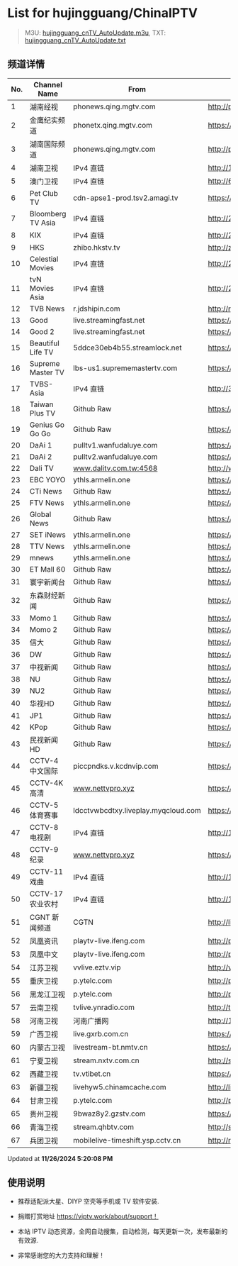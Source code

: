 # List for **hujingguang/ChinaIPTV**

> M3U: [hujingguang_cnTV_AutoUpdate.m3u](./hujingguang_cnTV_AutoUpdate.m3u ), TXT: [hujingguang_cnTV_AutoUpdate.txt](./txt/hujingguang_cnTV_AutoUpdate.txt )

## 频道详情

| No. | Channel Name | From | Source |
| --- | ------------ | ---- | ------ |
| 1 | 湖南经视 | phonews.qing.mgtv.com | <http://phonews.qing.mgtv.com/nn_live/nn_x64/dWlwPTEwMy4zOS4yMjYuMTAwJnFpZD0mY2RuZXhfaWQ9d3NfcGhvbmUzJnM9YjFjOTdlN2I4MWE1ZjU1YmFkNGQyNTQ5ZTliZTdmMzQmdWlkPSZ1dWlkPTllZGJmZGRhNWQ3ZGYyNGUwMTI0ZGQ2NjMzMTNiZjRmLTY3MjdlMjY0JnY9MiZhcz0wJmVzPTE3MzI2MTE4MjA,/HNJSMPP360.m3u8> |
| 2 | 金鹰纪实频道 | phonetx.qing.mgtv.com | <https://phonetx.qing.mgtv.com/nn_live/nn_x64/dWlwPTEwMy4zOS4yMjYuMTAwJnFpZD0mY2RuZXhfaWQ9dHhfcGhvbmVfbGl2ZSZzPWNiZDBkZWVhZWI0MjhmMDZhNTc1ZGZjNGFjMGU1YTI1JnVpZD0mdXVpZD00Mjg2ZjliMDU3MWUwZjcwOGRiM2RhNTk0OTVhNWVhYS02NzI3ZTI2NCZ2PTImYXM9MCZlcz0xNzMyNjM3NDk3/JYJSMPP360.m3u8> |
| 3 | 湖南国际频道 | phonews.qing.mgtv.com | <http://phonews.qing.mgtv.com/nn_live/nn_x64/dWlwPTEwMy4zOS4yMjYuMTAwJnFpZD0mY2RuZXhfaWQ9d3NfcGhvbmUzJnM9YTg4Zjc3MzMzNGZhZTVhNjU2YTk2ZThhOGM2YmY5YzgmdWlkPSZ1dWlkPWVhZWJlYzY0NmFlMGE2NDg2NzVlMzlhZjk1M2UwNGY3LTY3MjdlMjY0JnY9MiZhcz0wJmVzPTE3MzI2MjExODA,/HNGJMPP360.m3u8> |
| 4 | 湖南卫视 | IPv4 直链 | <http://120.196.232.43:8088/rrs03.hw.gmcc.net/PLTV/651/224/3221226698/1.m3u8> |
| 5 | 澳门卫视 | IPv4 直链 | <http://61.244.22.4/ch1/ch1.live/playlist.m3u8> |
| 6 | Pet Club TV | cdn-apse1-prod.tsv2.amagi.tv | <https://cdn-apse1-prod.tsv2.amagi.tv/linear/amg01076-lightningintern-petclub-samsungnz/playlist.m3u8> |
| 7 | Bloomberg TV Asia | IPv4 直链 | <http://210.210.155.37/dr9445/h/h03/index.m3u8> |
| 8 | KIX | IPv4 直链 | <http://210.210.155.37/dr9445/h/h07/index.m3u8> |
| 9 | HKS | zhibo.hkstv.tv | <http://zhibo.hkstv.tv/livestream/mutfysrq/playlist.m3u8> |
| 10 | Celestial Movies | IPv4 直链 | <http://210.210.155.37/dr9445/h/h14/index.m3u8> |
| 11 | tvN Movies Asia | IPv4 直链 | <http://210.210.155.37/dr9445/h/h21/index.m3u8> |
| 12 | TVB News | r.jdshipin.com | <http://r.jdshipin.com/CkuBd> |
| 13 | Good | live.streamingfast.net | <https://live.streamingfast.net/osmflivech1.m3u8> |
| 14 | Good 2 | live.streamingfast.net | <https://live.streamingfast.net/osmflivech2.m3u8> |
| 15 | Beautiful Life TV | 5ddce30eb4b55.streamlock.net | <https://5ddce30eb4b55.streamlock.net/bltvhd/bltv1/playlist.m3u8> |
| 16 | Supreme Master TV | lbs-us1.suprememastertv.com | <https://lbs-us1.suprememastertv.com/720p.m3u8> |
| 17 | TVBS-Asia | IPv4 直链 | <http://38.64.72.148/hls/modn/list/4005/playlist.m3u8> |
| 18 | Taiwan Plus TV | Github Raw | <https://raw.githubusercontent.com/ChiSheng9/iptv/master/TV78.m3u8> |
| 19 | Genius Go Go Go | Github Raw | <https://raw.githubusercontent.com/ChiSheng9/iptv/master/TV26.m3u8> |
| 20 | DaAi 1 | pulltv1.wanfudaluye.com | <https://pulltv1.wanfudaluye.com/live/tv1.m3u8> |
| 21 | DaAi 2 | pulltv2.wanfudaluye.com | <https://pulltv2.wanfudaluye.com/live/tv2.m3u8> |
| 22 | Dali TV | www.dalitv.com.tw:4568 | <http://www.dalitv.com.tw:4568/live/dali/index.m3u8> |
| 23 | EBC YOYO | ythls.armelin.one | <https://ythls.armelin.one/channel/UCiWRSesvSYmY7YOyz0tv_zQ.m3u8> |
| 24 | CTi News | Github Raw | <https://raw.githubusercontent.com/ChiSheng9/iptv/master/TV28.m3u8> |
| 25 | FTV News | ythls.armelin.one | <https://ythls.armelin.one/channel/UC2VmWn8dAqkzlQqvy02E1PA.m3u8> |
| 26 | Global News | Github Raw | <https://raw.githubusercontent.com/ChiSheng9/iptv/master/TV02.m3u8> |
| 27 | SET iNews | ythls.armelin.one | <https://ythls.armelin.one/channel/UCoNYj9OFHZn3ACmmeRCPwbA.m3u8> |
| 28 | TTV News | ythls.armelin.one | <https://ythls.armelin.one/channel/UC8ROUUjHzEQm-ndb69CX8Ww.m3u8> |
| 29 | mnews | ythls.armelin.one | <https://ythls.armelin.one/channel/UC4LjkybVKXCDlneVXlKAbmw.m3u8> |
| 30 | ET Mall 60 | Github Raw | <https://raw.githubusercontent.com/ChiSheng9/iptv/master/TV18.m3u8> |
| 31 | 寰宇新闻台 | Github Raw | <https://raw.githubusercontent.com/ChiSheng9/iptv/master/TV02.m3u8> |
| 32 | 东森财经新闻 | Github Raw | <https://raw.githubusercontent.com/ChiSheng9/iptv/master/TV03.m3u8> |
| 33 | Momo 1 | Github Raw | <https://raw.githubusercontent.com/ChiSheng9/iptv/master/TV04.m3u8> |
| 34 | Momo 2 | Github Raw | <https://raw.githubusercontent.com/ChiSheng9/iptv/master/TV05.m3u8> |
| 35 | 信大 | Github Raw | <https://raw.githubusercontent.com/ChiSheng9/iptv/master/TV07.m3u8> |
| 36 | DW | Github Raw | <https://raw.githubusercontent.com/ChiSheng9/iptv/master/TV08.m3u8> |
| 37 | 中视新闻 | Github Raw | <https://raw.githubusercontent.com/ChiSheng9/iptv/master/TV09.m3u8> |
| 38 | NU | Github Raw | <https://raw.githubusercontent.com/ChiSheng9/iptv/master/TV10.m3u8> |
| 39 | NU2 | Github Raw | <https://raw.githubusercontent.com/ChiSheng9/iptv/master/TV14.m3u8> |
| 40 | 华视HD | Github Raw | <https://raw.githubusercontent.com/ChiSheng9/iptv/master/TV12.m3u8> |
| 41 | JP1 | Github Raw | <https://raw.githubusercontent.com/ChiSheng9/iptv/master/TV15.m3u8> |
| 42 | KPop | Github Raw | <https://raw.githubusercontent.com/ChiSheng9/iptv/master/TV16.m3u8> |
| 43 | 民视新闻HD | Github Raw | <https://raw.githubusercontent.com/ChiSheng9/iptv/master/TV17.m3u8> |
| 44 | CCTV-4 中文国际 | piccpndks.v.kcdnvip.com | <https://piccpndks.v.kcdnvip.com/audio/cctv4_2/index.m3u8?playHost=piccpndks.v.kcdnvip.com> |
| 45 | CCTV-4K 高清 | www.nettvpro.xyz | <https://www.nettvpro.xyz/player/videojs.php?url=https://liveop.cctv.cn/hls/4KHD/playlist.m3u8> |
| 46 | CCTV-5 体育赛事 | ldcctvwbcdtxy.liveplay.myqcloud.com | <https://ldcctvwbcdtxy.liveplay.myqcloud.com/ldcctvwbcd/cdrmldcctv5plus_1/index.m3u8?b=200-2100> |
| 47 | CCTV-8 电视剧 | IPv4 直链 | <http://183.196.25.171:808/hls/77/index.m3u8> |
| 48 | CCTV-9 纪录 | www.nettvpro.xyz | <https://www.nettvpro.xyz/player/videojs.php?url=http://123.184.28.3/hlslive-tx-cdn.ysp.cctv.cn/012/2024078603.m3u8> |
| 49 | CCTV-11 戏曲 | IPv4 直链 | <http://183.196.25.171:808/hls/11/index.m3u8> |
| 50 | CCTV-17 农业农村 | IPv4 直链 | <http://183.196.25.171:808/hls/93/index.m3u8> |
| 51 | CGNT 新闻频道 | CGTN | <http://live.cgtn.com/1000/prog_index.m3u8> |
| 52 | 凤凰资讯 | playtv-live.ifeng.com | <http://playtv-live.ifeng.com/live/06OLEEWQKN4_audio.m3u8> |
| 53 | 凤凰中文 | playtv-live.ifeng.com | <http://playtv-live.ifeng.com/live/06OLEGEGM4G_audio.m3u8> |
| 54 | 江苏卫视 | vvlive.eztv.vip | <http://vvlive.eztv.vip/hwsstnew/hwsstnew.m3u8?auth_key=1710810832-0-0-70d15b6eab3c5342adefba848a4d9067> |
| 55 | 重庆卫视 | p.ytelc.com | <http://p.ytelc.com/videojs.php?id=https://sjlivecdn9.cbg.cn/202411261642/app_2/_definst_/ls_2.stream/chunklist.m3u8> |
| 56 | 黑龙江卫视 | p.ytelc.com | <http://p.ytelc.com/videojs.php?id=https://idclive.hljtv.com:4430/live/hljws_own.m3u8> |
| 57 | 云南卫视 | tvlive.ynradio.com | <http://tvlive.ynradio.com/live/yunnanweishi/chunks.m3u8> |
| 58 | 河南卫视 | 河南广播网 | <http://121.32.236.176/tvcdn.stream3.hndt.com/tv/65c4a6d5017e1000b2b6ea2500000000_transios/playlist.m3u8?wsSecret=c7b2246a0099102c5159becaaccb3322&wsTime=1732623805&wsSession=99263428d42d55aad355b7ca-173261227931660&wsIPSercert=f1ed5e80c31ab65580d88c6bbb451005&wsiphost=local&wsBindIP=1> |
| 59 | 广西卫视 | live.gxrb.com.cn | <https://live.gxrb.com.cn/tv/gxtvlive01/index.m3u8> |
| 60 | 内蒙古卫视 | livestream-bt.nmtv.cn | <https://livestream-bt.nmtv.cn/nmtv/2314general.m3u8?txSecret=35f2dd39972cede5222c6bd2c0efe24b&txTime=77395680> |
| 61 | 宁夏卫视 | stream.nxtv.com.cn | <http://stream.nxtv.com.cn/wspd/sd/live.m3u8?_upt=9e52d4c21732749397> |
| 62 | 西藏卫视 | tv.vtibet.cn | <https://tv.vtibet.cn/live/tzNmj6ZxiPW7ws.m3u8?secret=9803b3fc4f73bb302737f6725dbf234d&time=674590d4> |
| 63 | 新疆卫视 | livehyw5.chinamcache.com | <http://livehyw5.chinamcache.com/hyw/zb01.m3u8?txSecret=ac4608d03b3fec4557d137827a3f4bb6&txTime=95A66655> |
| 64 | 甘肃卫视 | p.ytelc.com | <http://p.ytelc.com/videojs.php?id=https://hls.gstv.com.cn/49048r/6e1sy2.m3u8> |
| 65 | 贵州卫视 | 9bwaz8y2.gzstv.com | <https://9bwaz8y2.gzstv.com/live/CH01_lo.m3u8?txSecret=2ace06d3d0c190059635794bb635ba37&txTime=67458AEF> |
| 66 | 青海卫视 | stream.qhbtv.com | <http://stream.qhbtv.com/qhws/sd/live.m3u8?_upt=96fad5b81732608826> |
| 67 | 兵团卫视 | mobilelive-timeshift.ysp.cctv.cn | <http://mobilelive-timeshift.ysp.cctv.cn/timeshift/ysp/2022606701/timeshift.m3u8?delay=0> |

Updated at **11/26/2024 5:20:08 PM**

## 使用说明

- 推荐适配派大星、DIYP 空壳等手机或 TV 软件安装.

- 捐赠打赏地址 <https://viptv.work/about/support！>

- 本站 IPTV 动态资源，全网自动搜集，自动检测，每天更新一次，发布最新的有效源.

- 非常感谢您的大力支持和理解！

